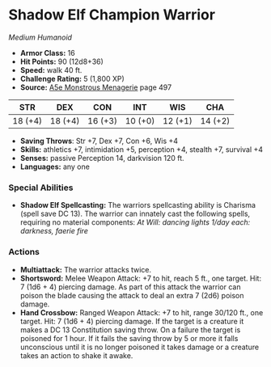 # Shadow Elf Champion Warrior

*Medium* *Humanoid*

- **Armor Class:** 16
- **Hit Points:** 90 (12d8+36)
- **Speed:** walk 40 ft.
- **Challenge Rating:** 5 (1,800 XP)
- **Source:** [A5e Monstrous Menagerie](https://enpublishingrpg.com/products/level-up-monstrous-menagerie-a5e) page 497

| STR | DEX | CON | INT | WIS | CHA |
| --- | --- | --- | --- | --- | --- |
| 18 (+4) | 18 (+4) | 16 (+3) | 10 (+0) | 12 (+1) | 14 (+2) |

- **Saving Throws**: Str +7, Dex +7, Con +6, Wis +4
- **Skills:** athletics +7, intimidation +5, perception +4, stealth +7, survival +4
- **Senses:** passive Perception 14, darkvision 120 ft.
- **Languages:** any one

### Special Abilities

- **Shadow Elf Spellcasting:** The warriors spellcasting ability is Charisma (spell save DC 13). The warrior can innately cast the following spells, requiring no material components:
*At Will:* _dancing lights_ 
*1/day each:* _darkness, faerie fire_

### Actions

- **Multiattack:** The warrior attacks twice.
- **Shortsword:** Melee Weapon Attack: +7 to hit, reach 5 ft., one target. Hit: 7 (1d6 + 4) piercing damage. As part of this attack  the warrior can poison the blade  causing the attack to deal an extra 7 (2d6) poison damage.
- **Hand Crossbow:** Ranged Weapon Attack: +7 to hit, range 30/120 ft., one target. Hit: 7 (1d6 + 4) piercing damage. If the target is a creature  it makes a DC 13 Constitution saving throw. On a failure  the target is poisoned for 1 hour. If it fails the saving throw by 5 or more  it falls unconscious until it is no longer poisoned  it takes damage  or a creature takes an action to shake it awake.


